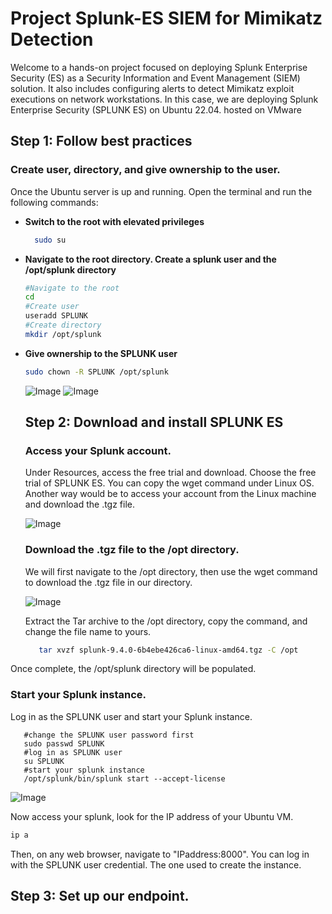 # Project Splunk-ES SIEM for Mimikatz Detection
Welcome to a hands-on project focused on deploying Splunk Enterprise Security (ES) as a Security Information and Event Management (SIEM) solution. It also includes configuring alerts to detect Mimikatz exploit executions on network workstations.
In this case, we are deploying Splunk Enterprise Security (SPLUNK ES) on Ubuntu 22.04. hosted on VMware


## Step 1: Follow best practices

### Create user, directory, and give ownership to the user.
Once the Ubuntu server is up and running. Open the terminal and run the following commands: 
- **Switch to the root with elevated privileges**
  ```bash 
    sudo su
  ```
- **Navigate to the root directory. Create a splunk user and the /opt/splunk directory**
  ```bash 
  #Navigate to the root
  cd
  #Create user
  useradd SPLUNK
  #Create directory
  mkdir /opt/splunk
  ```
- **Give ownership to the SPLUNK user**
  ```bash
  sudo chown -R SPLUNK /opt/splunk
     ```
  ![Image](https://github.com/user-attachments/assets/a3436836-6aaa-406c-af26-74616c5053b2)
  ![Image](https://github.com/user-attachments/assets/082c1a60-9cac-430b-86b8-39ce702bba92)

  ## Step 2: Download and install SPLUNK ES
  ### Access your Splunk account.

   Under Resources, access the free trial and download. Choose the free trial of SPLUNK ES. You can copy the wget command under Linux OS. Another way would be to access your account from the Linux machine and download the .tgz file.
  
     
  
  ![Image](https://github.com/user-attachments/assets/f9ed4308-5cea-4569-8d63-e93f56ab8829)

  ### Download the .tgz file to the /opt directory.

     We will first navigate to the /opt directory, then use the wget command to download the .tgz file in our directory. 
  
   ![Image](https://github.com/user-attachments/assets/237ef338-17e2-4a62-891b-dafa99f016d3)

     Extract the Tar archive to the /opt directory, copy the command, and change the file name to yours. 
  ```bash
     tar xvzf splunk-9.4.0-6b4ebe426ca6-linux-amd64.tgz -C /opt
  ```
Once complete, the /opt/splunk directory will be populated. 
 
  ### Start your Splunk instance.

  Log in as the SPLUNK user and start your Splunk instance.

     
     
       
       #change the SPLUNK user password first
       sudo passwd SPLUNK
       #log in as SPLUNK user
       su SPLUNK
       #start your splunk instance
       /opt/splunk/bin/splunk start --accept-license






![Image](https://github.com/user-attachments/assets/e2427af5-c388-499a-9055-9b54ccec2154)


Now access your splunk, look for the IP address of your Ubuntu VM. 

```bash
ip a
  ```

Then, on any web browser, navigate to "IPaddress:8000". You can log in with the SPLUNK user credential. The one used to create the instance. 
       
## Step 3: Set up our endpoint.
      
